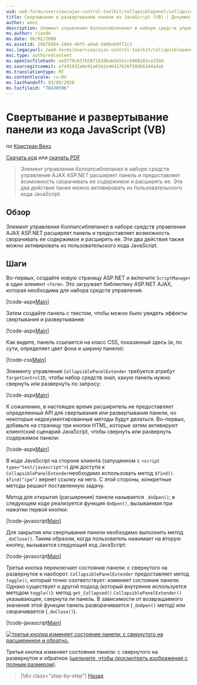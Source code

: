 ```yaml
---
uid: web-forms/overview/ajax-control-toolkit/collapsiblepanel/collapsing-and-expanding-a-panel-from-javascript-vb
title: Свертывание и развертывание панели из JavaScript (VB) | Документация Майкрософт
author: wenz
description: Элемент управления Коллапсиблепанел в наборе средств управления AJAX ASP.NET расширяет панель и предоставляет возможность сворачивать ее содержимое и развертывать...
ms.author: riande
ms.date: 06/02/2008
ms.assetid: 298789b4-2964-49f5-a0a8-d4dbeb9ff2c2
msc.legacyurl: /web-forms/overview/ajax-control-toolkit/collapsiblepanel/collapsing-and-expanding-a-panel-from-javascript-vb
msc.type: authoredcontent
ms.openlocfilehash: aa9779c65fb587193dbabde55cc6900283ce239d
ms.sourcegitcommit: e7e91932a6e91a63e2e46417626f39d6b244a3ab
ms.translationtype: MT
ms.contentlocale: ru-RU
ms.lasthandoff: 03/06/2020
ms.locfileid: "78430596"
---
```

# <a name="collapsing-and-expanding-a-panel-from-javascript-vb"></a>Свертывание и развертывание панели из кода JavaScript (VB)

по [Кристиан Венз](https://github.com/wenz)

[Скачать код](https://download.microsoft.com/download/8/a/a/8aab3c3e-de6f-463f-805c-5fda567eef6e/CollapsiblePanel1.vb.zip) или [скачать PDF](https://download.microsoft.com/download/b/6/a/b6ae89ee-df69-4c87-9bfb-ad1eb2b23373/collapsiblepanel1VB.pdf)

> Элемент управления Коллапсиблепанел в наборе средств управления AJAX ASP.NET расширяет панель и предоставляет возможность сворачивать ее содержимое и расширять ее. Эти два действия также можно активировать из пользовательского кода JavaScript.

## <a name="overview"></a>Обзор

Элемент управления Коллапсиблепанел в наборе средств управления AJAX ASP.NET расширяет панель и предоставляет возможность сворачивать ее содержимое и расширять ее. Эти два действия также можно активировать из пользовательского кода JavaScript.

## <a name="steps"></a>Шаги

Во-первых, создайте новую страницу ASP.NET и включите `ScriptManager` в один элемент `<form>`. Это загружает библиотеку ASP.NET AJAX, которая необходима для набора средств управления.

[!code-aspx[Main](collapsing-and-expanding-a-panel-from-javascript-vb/samples/sample1.aspx)]

Затем создайте панель с текстом, чтобы можно было увидеть эффекты свертывания и развертывания:

[!code-aspx[Main](collapsing-and-expanding-a-panel-from-javascript-vb/samples/sample2.aspx)]

Как видите, панель ссылается на класс CSS, показанный здесь (и, по сути, определяет цвет фона и ширину панели):

[!code-css[Main](collapsing-and-expanding-a-panel-from-javascript-vb/samples/sample3.css)]

Элементу управления `CollapsiblePanelExtender` требуется атрибут `TargetControlID`, чтобы набор средств знал, какую панель нужно свернуть или развернуть по запросу:

[!code-aspx[Main](collapsing-and-expanding-a-panel-from-javascript-vb/samples/sample4.aspx)]

К сожалению, в настоящее время расширитель не предоставляет определенный API для свертывания или развертывания панели, но некоторые недокументированные методы будут делаться. Во-первых, добавьте на страницу три кнопки HTML, которые затем активируют клиентский сценарий JavaScript, чтобы свернуть или развернуть содержимое панели:

[!code-aspx[Main](collapsing-and-expanding-a-panel-from-javascript-vb/samples/sample5.aspx)]

В коде JavaScript на стороне клиента (запущенном с `<script type="text/javascript">`) для доступа к `CollapsiblePanelExtender`необходимо использовать метод `$find()`. `$find("cpe")` вернет ссылку на него. С этой стороны, конкретные методы решают поставленную задачу.

Метод для открытия (расширения) панели называется `_doOpen()`; в следующем коде реализуется функция `doOpen()`, вызываемая при нажатии первой кнопки:

[!code-javascript[Main](collapsing-and-expanding-a-panel-from-javascript-vb/samples/sample6.js)]

Для закрытия или свертывания панели необходимо выполнить метод `_doClose()`. Таким образом, когда пользователь нажимает на вторую кнопку, вызывается следующий код JavaScript:

[!code-javascript[Main](collapsing-and-expanding-a-panel-from-javascript-vb/samples/sample7.js)]

Третья кнопка переключает состояние панели: с свернутого на развернутое и наоборот. `CollapsiblePanelExtender` предоставляет метод `toggle()`, который точно соответствует: изменяет состояние панели. Однако существует и другой подход (который внутренне используется методом `toggle()`): метод `get_Collapsed()` `CollapsiblePanelExtender()` указывающее, свернута ли панель. В зависимости от возвращаемого значения этой функции панель разворачивается (`_doOpen()` метод) или сворачивается (`_doClose()`).

[!code-javascript[Main](collapsing-and-expanding-a-panel-from-javascript-vb/samples/sample8.js)]

[![третья кнопка изменяет состояние панели: с свернутого на расширенное и обратно.](collapsing-and-expanding-a-panel-from-javascript-vb/_static/image2.png)](collapsing-and-expanding-a-panel-from-javascript-vb/_static/image1.png)

Третья кнопка изменяет состояние панели: с свернутого на развернутое и обратное ([щелкните, чтобы просмотреть изображение с полным размером](collapsing-and-expanding-a-panel-from-javascript-vb/_static/image3.png)).

> [!div class="step-by-step"]
> [Назад](collapsing-and-expanding-a-panel-from-javascript-cs.md)

